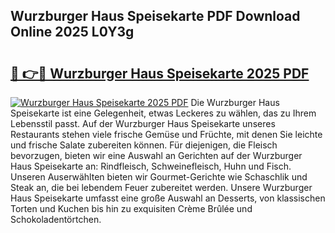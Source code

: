 ## Wurzburger Haus Speisekarte PDF Download Online 2025 L0Y3g

# <h2><a href="http://gc8vos.nevu.top/?p=Wurzburger+Haus+Speisekarte">🔗 👉🔴 Wurzburger Haus Speisekarte 2025 PDF</a></h2>

[![Wurzburger Haus Speisekarte 2025 PDF](https://i.imgur.com/dBaPXMq.png)](http://gc8vos.nevu.top/?p=Wurzburger+Haus+Speisekarte)
Die Wurzburger Haus Speisekarte ist eine Gelegenheit, etwas Leckeres zu wählen, das zu Ihrem Lebensstil passt. Auf der Wurzburger Haus Speisekarte unseres Restaurants stehen viele frische Gemüse und Früchte, mit denen Sie leichte und frische Salate zubereiten können. Für diejenigen, die Fleisch bevorzugen, bieten wir eine Auswahl an Gerichten auf der Wurzburger Haus Speisekarte an: Rindfleisch, Schweinefleisch, Huhn und Fisch. Unseren Auserwählten bieten wir Gourmet-Gerichte wie Schaschlik und Steak an, die bei lebendem Feuer zubereitet werden. Unsere Wurzburger Haus Speisekarte umfasst eine große Auswahl an Desserts, von klassischen Torten und Kuchen bis hin zu exquisiten Crème Brûlée und Schokoladentörtchen.
